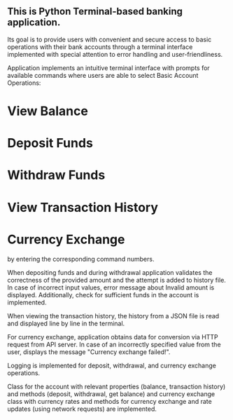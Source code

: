 ## This is Python Terminal-based banking application.

Its goal is to provide users with convenient and secure access to basic operations with their bank accounts through a terminal interface implemented with special attention to error handling and user-friendliness. 

Application implements an intuitive terminal interface with prompts for available commands where users are able to select Basic Account Operations:

# View Balance
# Deposit Funds
# Withdraw Funds
# View Transaction History
# Currency Exchange

by entering the corresponding command numbers.

When depositing funds and during withdrawal application validates the correctness of the provided amount and the attempt is added to history file. In case of incorrect input values, error message about Invalid amount is displayed. Additionally, check for sufficient funds in the account is implemented.

When viewing the transaction history, the history from a JSON file is read and displayed line by line in the terminal.

For currency exchange, application obtains data for conversion via HTTP request from API server. In case of an incorrectly specified value from the user, displays the message "Currency exchange failed!".

Logging is implemented for deposit, withdrawal, and currency exchange operations.

Class for the account with relevant properties (balance, transaction history) and methods (deposit, withdrawal, get balance) and currency exchange class with currency rates and methods for currency exchange and rate updates (using network requests) are implemented.
